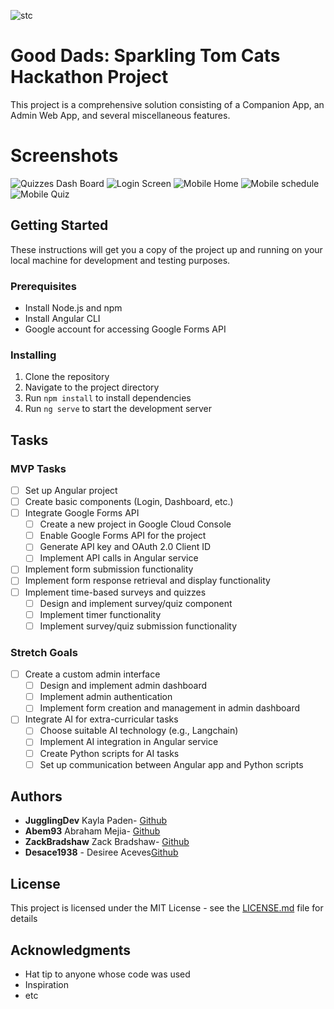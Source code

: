 ![stc](stc.jpg)

# Good Dads: Sparkling Tom Cats Hackathon Project

This project is a comprehensive solution consisting of a Companion App, an Admin Web App, and several miscellaneous features. 

# Screenshots

![Quizzes Dash Board](./src/assets/screenshots/Screenshot%202023-11-05%20at%209.33.51 AM.png)
![Login Screen](./src/assets/screenshots/Screenshot%202023-11-05%20at%209.34.11 AM.png)
![Mobile Home](./src/assets/screenshots/Screenshot%202023-11-05%20at%209.35.48 AM.png)
![Mobile schedule](./src/assets/screenshots/Screenshot%202023-11-05%20at%209.35.58 AM.png)
![Mobile Quiz](./src/assets/screenshots/Screenshot%202023-11-05%20at%209.36.17 AM.png)

## Getting Started

These instructions will get you a copy of the project up and running on your local machine for development and testing purposes.

### Prerequisites

- Install Node.js and npm
- Install Angular CLI
- Google account for accessing Google Forms API

### Installing

1. Clone the repository
2. Navigate to the project directory
3. Run `npm install` to install dependencies
4. Run `ng serve` to start the development server

## Tasks

### MVP Tasks

- [ ] Set up Angular project
- [ ] Create basic components (Login, Dashboard, etc.)
- [ ] Integrate Google Forms API
    - [ ] Create a new project in Google Cloud Console
    - [ ] Enable Google Forms API for the project
    - [ ] Generate API key and OAuth 2.0 Client ID
    - [ ] Implement API calls in Angular service
- [ ] Implement form submission functionality
- [ ] Implement form response retrieval and display functionality
- [ ] Implement time-based surveys and quizzes
    - [ ] Design and implement survey/quiz component
    - [ ] Implement timer functionality
    - [ ] Implement survey/quiz submission functionality

### Stretch Goals

- [ ] Create a custom admin interface
    - [ ] Design and implement admin dashboard
    - [ ] Implement admin authentication
    - [ ] Implement form creation and management in admin dashboard
- [ ] Integrate AI for extra-curricular tasks
    - [ ] Choose suitable AI technology (e.g., Langchain)
    - [ ] Implement AI integration in Angular service
    - [ ] Create Python scripts for AI tasks
    - [ ] Set up communication between Angular app and Python scripts

## Authors

* **JugglingDev** Kayla Paden- [Github](https://github.com/jugglingdev)
* **Abem93** Abraham Mejia- [Github](https://github.com/abem93)
* **ZackBradshaw** Zack Bradshaw- [Github](https://github.com/ZackBradshaw)
* **Desace1938** - Desiree Aceves[Github](https://github.com/Desace1938)

## License

This project is licensed under the MIT License - see the [LICENSE.md](LICENSE.md) file for details

## Acknowledgments

* Hat tip to anyone whose code was used
* Inspiration
* etc
